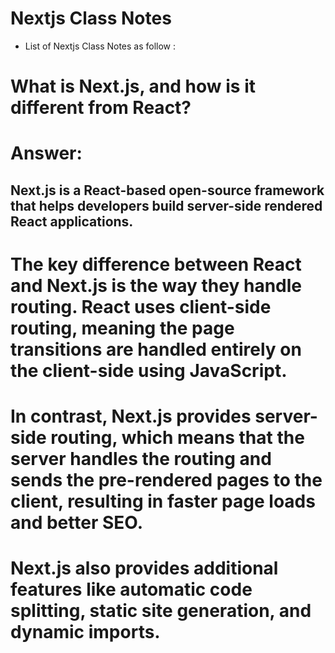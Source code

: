 # Nextjs Class Notes

- List of Nextjs Class Notes as follow :


# What is Next.js, and how is it different from React?
# Answer:
## Next.js is a React-based open-source framework that helps developers build server-side rendered React applications.

# The key difference between React and Next.js is the way they handle routing. React uses client-side routing, meaning the page transitions are handled entirely on the client-side using JavaScript.

# In contrast, Next.js provides server-side routing, which means that the server handles the routing and sends the pre-rendered pages to the client, resulting in faster page loads and better SEO.

# Next.js also provides additional features like automatic code splitting, static site generation, and dynamic imports.